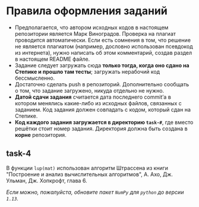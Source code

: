 # Правила оформления заданий
* Предполагается, что автором исходных кодов в настоящем репозитории является Марк Виноградов. Проверка на плагиат проводится автоматически. Если есть сомнения в том, что решение не является плагиатом (например, дословно использован псевдокод из интернета), нужно написать об этом комментарий, создав раздел в настоящем README файле.
* Задание следует загружать сюда **только тогда, когда оно сдано на Степике и прошло там тесты**; загружать нерабочий код бессмысленно.
* Достаточно сделать push в репозиторий. Дополнительно сообщать о том, что задание загружено, никуда отдельно не нужно.
* **Датой сдачи задания** считается дата последнего commit’а в котором менялись какие-либо из исходных файлов, связанных с заданием. Код задания должен совпадать с кодом, который сдан на Степике.
* **Код каждого задания загружается в директорию `task-#`**, где вместо решётки стоит номер задания. Директория должна быть создана в **корне** репозитория.

## task-4

В функции `lup(mat)` использован алгоритм Штрассена из книги "Построение и анализ вычислительных алгоритмов", А. Ахо, Дж. Ульман, Дж. Хопкрофт, глава 6.

_Если можно, пожалуйста, обновите пакет `NumPy` для `python` до версии `1.13`._